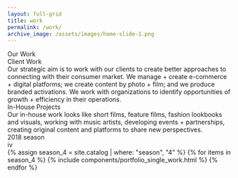 ```yaml
---
layout: full-grid
title: work
permalink: /work/
archive_image: /assets/images/home-slide-1.png
---
```


<div class="grid">
  <div class="beta_page_title">Our Work</div>

  <section class="beta_masthead_section">
    <div class="discipline_section">
      <div class="frow justify-between">
        <div class="small_alpha">
          <div class="small_title_wrapper">
            <div class="small_title_line"></div>
            <div class="small_title_text">Client Work</div>
          </div>
          <div class="small_title_description">
            Our strategic aim is to work with our clients to create better approaches to connecting with their consumer market. We manage + create e-commerce + digital platforms; we create content by photo + film; and we produce branded activations.  We work with organizations to identify opportunities of growth + efficiency in their operations. 
          </div>
        </div>
        <div class="small_alpha">
          <div class="small_title_wrapper">
            <div class="small_title_line"></div>
            <div class="small_title_text">In-House Projects</div>
          </div>
          <div class="small_title_description">
            Our in-house work looks like short films, feature films, fashion lookbooks and visuals, working with music artists, developing events + partnerships, creating original content and platforms to share new perspectives.
          </div>
        </div>
      </div>
    </div>
  </section>

  <section class="main_season">
    <div class="season_title">
      2018 season
      <div class="season_roman">iv</div>
    </div>
    <div class="portfolio_grid_work">
      <div class="frow justify-between">
        {% assign season_4 = site.catalog | where: "season", "4" %}
        {% for items in season_4 %}
          {% include components/portfolio_single_work.html %}
        {% endfor %}
      </div>
    </div>
  </section>
</div>
